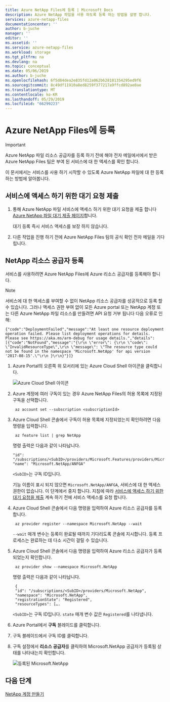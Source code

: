 ```yaml
---
title: Azure NetApp Files에 등록 | Microsoft Docs
description: Azure NetApp 파일을 사용 하도록 등록 하는 방법을 설명 합니다.
services: azure-netapp-files
documentationcenter: ''
author: b-juche
manager: ''
editor: ''
ms.assetid: ''
ms.service: azure-netapp-files
ms.workload: storage
ms.tgt_pltfrm: na
ms.devlang: na
ms.topic: conceptual
ms.date: 05/06/2019
ms.author: b-juche
ms.openlocfilehash: 6f5d84dea2e835fd12a062b628181354295ed9f6
ms.sourcegitcommit: 8c49df11910a8ed8259f377217a9ffcd892ae0ae
ms.translationtype: MT
ms.contentlocale: ko-KR
ms.lasthandoff: 05/29/2019
ms.locfileid: "66299223"
---
```

# <a name="register-for-azure-netapp-files"></a>Azure NetApp Files에 등록

> [!IMPORTANT] 
> Azure NetApp 파일 리소스 공급자를 등록 하기 전에 해야 전자 메일에서에서 받은 Azure NetApp Files 팀은 부여 된 서비스에 대 한 액세스를 확인 합니다. 

이 문서에서는 서비스를 사용 하기 시작할 수 있도록 Azure NetApp 파일에 대 한 등록 하는 방법에 알아봅니다.

## <a name="waitlist"></a>서비스에 액세스 하기 위한 대기 요청 제출

1. 통해 Azure NetApp 파일 서비스에 액세스 하기 위한 대기 요청을 제출 합니다 [Azure NetApp 파일 대기 제출 페이지](https://forms.office.com/Pages/ResponsePage.aspx?id=v4j5cvGGr0GRqy180BHbR8cq17Xv9yVBtRCSlcD_gdVUNUpUWEpLNERIM1NOVzA5MzczQ0dQR1ZTSS4u)합니다. 

    대기 등록 즉시 서비스 액세스를 보장 하지 않습니다. 

2. 다른 작업을 진행 하기 전에 Azure NetApp Files 팀의 공식 확인 전자 메일을 기다립니다. 

## <a name="resource-provider"></a>NetApp 리소스 공급자 등록

서비스를 사용하려면 Azure NetApp Files에 Azure 리소스 공급자를 등록해야 합니다.

> [!NOTE] 
> 서비스에 대 한 액세스를 부여할 수 없이 NetApp 리소스 공급자를 성공적으로 등록 할 수 있습니다. 그러나 액세스 권한 부여 없이 모든 Azure portal 또는 NetApp 계정 또는 다른 Azure NetApp 파일 리소스를 만들려면 API 요청 거부 됩니다 다음 오류로 인해:  
>
> `{"code":"DeploymentFailed","message":"At least one resource deployment operation failed. Please list deployment operations for details. Please see https://aka.ms/arm-debug for usage details.","details":[{"code":"NotFound","message":"{\r\n \"error\": {\r\n \"code\": \"InvalidResourceType\",\r\n \"message\": \"The resource type could not be found in the namespace 'Microsoft.NetApp' for api version '2017-08-15'.\"\r\n }\r\n}"}]}`


1. Azure Portal의 오른쪽 위 모서리에 있는 Azure Cloud Shell 아이콘을 클릭합니다.

      ![Azure Cloud Shell 아이콘](../media/azure-netapp-files/azure-netapp-files-azure-cloud-shell.png)

2. Azure 계정에 여러 구독이 있는 경우 Azure NetApp Files의 허용 목록에 지정된 구독을 선택합니다.
    
        az account set --subscription <subscriptionId>

3. Azure Cloud Shell 콘솔에서 구독이 허용 목록에 지정되었는지 확인하려면 다음 명령을 입력합니다.
    
        az feature list | grep NetApp

   명령 출력은 다음과 같이 나타납니다.
   
       "id": "/subscriptions/<SubID>/providers/Microsoft.Features/providers/Microsoft.NetApp/features/ANFGA",  
       "name": "Microsoft.NetApp/ANFGA" 
       
   `<SubID>`는 구독 ID입니다.

    기능 이름이 표시 되지 않으면 `Microsoft.NetApp/ANFGA`, 서비스에 대 한 액세스 권한이 없습니다. 이 단계에서 중지 합니다. 지침에 따라 [서비스에 액세스 하기 위한 대기 요청을 제출](#waitlist) 계속 하기 전에 서비스 액세스를 요청 합니다. 

4. Azure Cloud Shell 콘솔에서 다음 명령을 입력하여 Azure 리소스 공급자를 등록합니다. 
    
        az provider register --namespace Microsoft.NetApp --wait

   `--wait` 매개 변수는 등록이 완료될 때까지 기다리도록 콘솔에 지시합니다. 등록 프로세스는 완료하는 데 다소 시간이 걸릴 수 있습니다.

5. Azure Cloud Shell 콘솔에서 다음 명령을 입력하여 Azure 리소스 공급자가 등록되었는지 확인합니다. 
    
        az provider show --namespace Microsoft.NetApp

   명령 출력은 다음과 같이 나타납니다.
   
        {
        "id": "/subscriptions/<SubID>/providers/Microsoft.NetApp",
        "namespace": "Microsoft.NetApp", 
        "registrationState": "Registered", 
        "resourceTypes": […. 

   `<SubID>`는 구독 ID입니다.  `state` 매개 변수 값은 `Registered`를 나타냅니다.

6. Azure Portal에서 **구독** 블레이드를 클릭합니다.
7. 구독 블레이드에서 구독 ID를 클릭합니다. 
8. 구독 설정에서 **리소스 공급자**를 클릭하여 Microsoft.NetApp 공급자가 등록됨 상태를 나타내는지 확인합니다. 

      ![등록된 Microsoft.NetApp](../media/azure-netapp-files/azure-netapp-files-registered-resource-providers.png)


## <a name="next-steps"></a>다음 단계

[NetApp 계정 만들기](azure-netapp-files-create-netapp-account.md)
